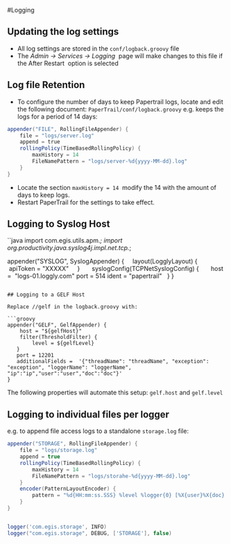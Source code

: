 #Logging

## Updating the log settings

*  All log settings are stored in the `conf/logback.groovy` file 
*  The _Admin -\> Services -\> Logging_  page will make changes to this file
if the After Restart  option is selected


## Log file Retention 

*  To configure the number of days to keep Papertrail logs, locate and
    edit the following document: `PaperTrail/conf/logback.groovy`
e.g. keeps the logs for a period of 14 days:
```groovy
appender("FILE", RollingFileAppender) {             
	file = "logs/server.log"             
	append = true             
	rollingPolicy(TimeBasedRollingPolicy) {                 
		maxHistory = 14                 
		FileNamePattern = "logs/server-%d{yyyy-MM-dd}.log"             
	}         
}
```

*  Locate the section `maxHistory = 14`  modify the 14 with
    the amount of days to keep logs.
*  Restart PaperTrail for the settings to take effect.


## Logging to Syslog Host

``java
import com.egis.utils.apm.*; 
import org.productivity.java.syslog4j.impl.net.tcp.*; 

 appender("SYSLOG", SyslogAppender) {  
    layout(LogglyLayout) {     apiToken = "XXXXX"     }    
    syslogConfig(TCPNetSyslogConfig) {     
    	host =  "logs-01.loggly.com"
		port = 514
		ident = "papertrail"
    } 
}
```

## Logging to a GELF Host 

Replace //gelf in the logback.groovy with:

```groovy
appender("GELF", GelfAppender) {     
	host = "${gelfHost}"    
 	filter(ThresholdFilter) {       
   		level = ${gelfLevel}   
   }    
   port = 12201  
   additionalFields =  '{"threadName": "threadName", "exception": "exception", "loggerName": "loggerName", "ip":"ip","user":"user","doc":"doc"}' 
}
```

The following properties will automate this
setup: `gelf.host` and `gelf.level`


## Logging to individual files per logger
 e.g. to append file access logs to a standalone `storage.log` file:

```groovy
appender("STORAGE", RollingFileAppender) {
    file = "logs/storage.log"
    append = true
    rollingPolicy(TimeBasedRollingPolicy) {
        maxHistory = 14
        FileNamePattern = "logs/storahe-%d{yyyy-MM-dd}.log"
    }
    encoder(PatternLayoutEncoder) {
        pattern = "%d{HH:mm:ss.SSS} %level %logger{0} [%X{user}%X{doc}:%X{ip}] %msg%n"
    }
}


logger('com.egis.storage', INFO)
logger("com.egis.storage", DEBUG, ['STORAGE'], false)
```

